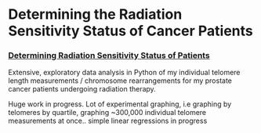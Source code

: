 # Determining the Radiation Sensitivity Status of Cancer Patients

### [Determining Radiation Sensitivity Status of Patients](https://nbviewer.jupyter.org/github/Jared-Luxton/Radiation-sensitivity-therapy-patients/blob/master/RADIATION-SENSITIVITY-telos-chromosomes.ipynb)

Extensive, exploratory data analysis in Python of my individual telomere length measurements / chromosome rearrangements for my prostate cancer patients undergoing radiation therapy.

Huge work in progress. Lot of experimental graphing, i.e graphing by telomeres by quartile, graphing ~300,000 individual telomere measurements at once.. simple linear regressions in progress
